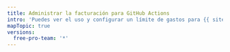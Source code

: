 ```yaml
---
title: Administrar la facturación para GitHub Actions
intro: 'Puedes ver el uso y configurar un límite de gastos para {{ site.data.variables.product.prodname_actions }}.'
mapTopic: true
versions:
  free-pro-team: '*'
---
```


